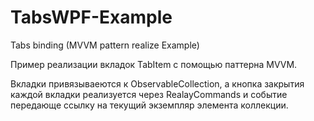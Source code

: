 # TabsWPF-Example
Tabs binding (MVVM pattern realize Example)

Пример реализации вкладок TabItem с помощью паттерна MVVM.

Вкладки привязываеются к ObservableCollection, а кнопка закрытия каждой вкладки реализуется через RealayCommands и событие передающе ссылку на текущий экземпляр элемента коллекции.

